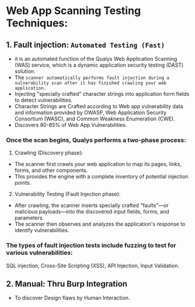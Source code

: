 # Web App Scanning Testing Techniques:

## 1. Fault injection: `Automated Testing (Fast)`
- it is an automated function of the Qualys Web Application Scanning (WAS) service, which is a dynamic application security testing (DAST) solution.
- The `scanner automatically performs fault injection during a vulnerability scan after it has finished crawling your web application.`
- Injecting "specially crafted" character strings into application form fields to detect vulnerabilities. 
- Character Strings are Crafted according to Web app vulnerability data and information provided by OWASP, Web Application Security Consortium (WASC), and Common Weakness Enumeration (CWE).
- Discovers 80-85% of Web App Vulnerabilities.

### Once the scan begins, Qualys performs a two-phase process:
1) Crawling (Discovery phase): 
- The scanner first crawls your web application to map its pages, links, forms, and other components. 
- This provides the engine with a complete inventory of potential injection points.

2) Vulnerability Testing (Fault Injection phase): 
- After crawling, the scanner inserts specially crafted "faults"—or malicious payloads—into the discovered input fields, forms, and parameters. 
- The scanner then observes and analyzes the application's response to identify vulnerabilities. 

### The types of fault injection tests include fuzzing to test for various vulnerabilities: 
SQL injection, Cross-Site Scripting (XSS), API Injection, Input Validation.

## 2. Manual: Thru Burp Integration
- To discover Design flaws by Human Interaction.